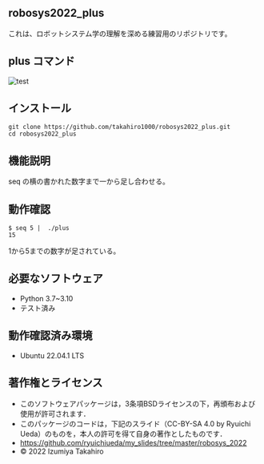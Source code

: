 ## robosys2022_plus

 これは、ロボットシステム学の理解を深める練習用のリポジトリです。

## plus コマンド
![test](https://github.com/takahiro1000/robosys2022_plus/actions/workflows/test.yml/badge.svg)
 
## インストール
```
git clone https://github.com/takahiro1000/robosys2022_plus.git
cd robosys2022_plus
```

## 機能説明

 seq の横の書かれた数字まで一から足し合わせる。

## 動作確認
```
$ seq 5 |  ./plus
15
```
 1から5までの数字が足されている。

## 必要なソフトウェア
* Python 3.7~3.10
 *  テスト済み


## 動作確認済み環境
 * Ubuntu 22.04.1 LTS
## 著作権とライセンス
* このソフトウェアパッケージは，3条項BSDライセンスの下，再頒布および使用が許可されます．
* このパッケージのコードは，下記のスライド（CC-BY-SA 4.0 by Ryuichi Ueda）のものを，本人の許可を得て自身の著作としたものです．　
* https://github.com/ryuichiueda/my_slides/tree/master/robosys_2022
* © 2022 Izumiya Takahiro
